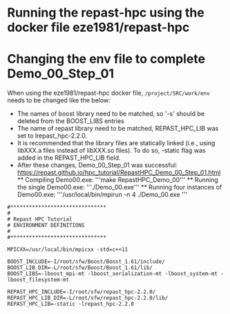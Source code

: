 # Running the repast-hpc using the docker file eze1981/repast-hpc

# Changing the env file to complete Demo_00_Step_01
When using the eze1981/repast-hpc docker file, ```/project/SRC/work/env``` needs to be changed like the below:
* The names of boost library need to be matched, so '-s' should be deleted from the BOOST_LIBS entries
* The name of repast library need to be matched, REPAST_HPC_LIB was set to lrepast_hpc-2.2.0.
* It is recommended that the library files are statically linked (i.e., using libXXX.a files instead of libXXX.so files). To do so, -static flag was added in the REPAST_HPC_LIB field. 
* After these changes, Demo_00_Step_01 was successful: https://repast.github.io/hpc_tutorial/RepastHPC_Demo_00_Step_01.html
** Compiling Demo00.exe: '''make RepastHPC_Demo_00'''
** Running the single Demo00.exe: '''./Demo_00.exe'''
** Running four instances of Demo00.exe: '''/usr/local/bin/mpirun -n 4 ./Demo_00.exe '''

```
#*******************************
#
# Repast HPC Tutorial
# ENVIRONMENT DEFINITIONS
#
#*******************************

MPICXX=/usr/local/bin/mpicxx -std=c++11

BOOST_INCLUDE=-I/root/sfw/Boost/Boost_1.61/include/
BOOST_LIB_DIR=-L/root/sfw/Boost/Boost_1.61/lib/
BOOST_LIBS=-lboost_mpi-mt -lboost_serialization-mt -lboost_system-mt -lboost_filesystem-mt

REPAST_HPC_INCLUDE=-I/root/sfw/repast_hpc-2.2.0/
REPAST_HPC_LIB_DIR=-L/root/sfw/repast_hpc-2.2.0/lib/
REPAST_HPC_LIB=-static -lrepast_hpc-2.2.0
```


